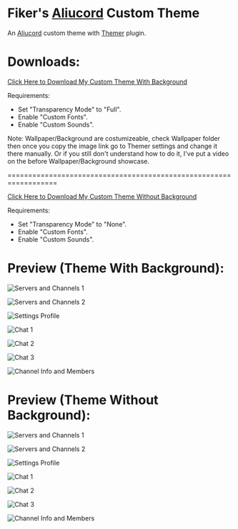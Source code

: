 # Fiker's [Aliucord](https://github.com/Aliucord) Custom Theme
An [Aliucord](https://github.com/Aliucord) custom theme with [Themer](https://github.com/Vendicated/AliucordPlugins/tree/main/Themer) plugin.

# Downloads:
[Click Here to Download My Custom Theme With Background](https://raw.githubusercontent.com/ItzF1ker1/Fiker-Aliucord-Custom-Theme/main/Fikers%20Actual%20Theme%20XD.json)

Requirements:
- Set "Transparency Mode" to "Full".
- Enable "Custom Fonts".
- Enable "Custom Sounds".

Note: Wallpaper/Background are costumizeable, check Wallpaper folder then once you copy the image link go to Themer settings and change it there manually. Or if you still don't understand how to do it, I've put a video on the before Wallpaper/Background showcase.

==================================================================

[Click Here to Download My Custom Theme Without Background](https://raw.githubusercontent.com/ItzF1ker1/Fiker-Aliucord-Custom-Theme/main/Fiker's%20Actual%20Theme%20XD%20(NoCustomBG).json)

Requirements:
- Set "Transparency Mode" to "None".
- Enable "Custom Fonts".
- Enable "Custom Sounds".

# Preview (Theme With Background):
![Servers and Channels 1](https://raw.githubusercontent.com/ItzF1ker1/Fiker-Aliucord-Custom-Theme/main/images/Servers_And_Channels_1.png)

![Servers and Channels 2](https://raw.githubusercontent.com/ItzF1ker1/Fiker-Aliucord-Custom-Theme/main/images/Servers_And_Channels_2.png)

![Settings Profile](https://raw.githubusercontent.com/ItzF1ker1/Fiker-Aliucord-Custom-Theme/main/images/Settings_Profile.png)

![Chat 1](https://raw.githubusercontent.com/ItzF1ker1/Fiker-Aliucord-Custom-Theme/main/images/Chat_1.png)

![Chat 2](https://raw.githubusercontent.com/ItzF1ker1/Fiker-Aliucord-Custom-Theme/main/images/Chat_2.png)

![Chat 3](https://raw.githubusercontent.com/ItzF1ker1/Fiker-Aliucord-Custom-Theme/main/images/Chat_3.png)

![Channel Info and Members](https://raw.githubusercontent.com/ItzF1ker1/Fiker-Aliucord-Custom-Theme/main/images/Channel_Info_And_Members.png)

# Preview (Theme Without Background):
![Servers and Channels 1](https://raw.githubusercontent.com/ItzF1ker1/Fiker-Aliucord-Custom-Theme/main/images/Servers%20and%20Channels%201%20NoBG.png)

![Servers and Channels 2](https://raw.githubusercontent.com/ItzF1ker1/Fiker-Aliucord-Custom-Theme/main/images/Servers%20and%20Channels%202%20NoBG.png)

![Settings Profile](https://raw.githubusercontent.com/ItzF1ker1/Fiker-Aliucord-Custom-Theme/main/images/Settings%20Profile%20NoBG.png)

![Chat 1](https://raw.githubusercontent.com/ItzF1ker1/Fiker-Aliucord-Custom-Theme/main/images/Chat%201%20NoBG.png)

![Chat 2](https://raw.githubusercontent.com/ItzF1ker1/Fiker-Aliucord-Custom-Theme/main/images/Chat%202%20NoBG.png)

![Chat 3](https://raw.githubusercontent.com/ItzF1ker1/Fiker-Aliucord-Custom-Theme/main/images/Chat%203%20NoBG.png)

![Channel Info and Members](https://raw.githubusercontent.com/ItzF1ker1/Fiker-Aliucord-Custom-Theme/main/images/Channel%20Info%20And%20Members%20NoBG.png)
